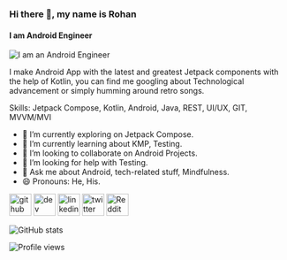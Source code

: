 ### Hi there 👋, my name is Rohan
#### I am Android Engineer
![I am an Android Engineer](https://pbs.twimg.com/profile_banners/512914718/1506918216/1500x500)

I make Android App with the latest and greatest Jetpack components with the help of Kotlin, you can find me googling about Technological advancement or simply humming around retro songs.

Skills: Jetpack Compose, Kotlin, Android, Java, REST, UI/UX, GIT, MVVM/MVI

- 🔭 I’m currently exploring on Jetpack Compose. 
- 🌱 I’m currently learning about KMP, Testing. 
- 👯 I’m looking to collaborate on Android Projects. 
- 🤔 I’m looking for help with Testing. 
- 💬 Ask me about Android, tech-related stuff, Mindfulness. 
- 😄 Pronouns: He, His. 


[<img src='https://cdn.jsdelivr.net/npm/simple-icons@3.0.1/icons/github.svg' alt='github' height='40'>](https://github.com/zaraki596)  [<img src='https://cdn.jsdelivr.net/npm/simple-icons@3.0.1/icons/dev-dot-to.svg' alt='dev' height='40'>](https://dev.to/zaraki596)  [<img src='https://cdn.jsdelivr.net/npm/simple-icons@3.0.1/icons/linkedin.svg' alt='linkedin' height='40'>](https://www.linkedin.com/in/zaraki596/)  [<img src='https://cdn.jsdelivr.net/npm/simple-icons@3.0.1/icons/twitter.svg' alt='twitter' height='40'>](https://twitter.com/zaraki596)  [<img src='https://cdn.jsdelivr.net/npm/simple-icons@3.0.1/icons/reddit.svg' alt='Reddit' height='40'>](https://www.reddit.com/user/zaraki596)  

![GitHub stats](https://github-readme-stats.vercel.app/api?username=zaraki596&show_icons=true)  

![Profile views](https://komarev.com/ghpvc/?username=zaraki596)  
